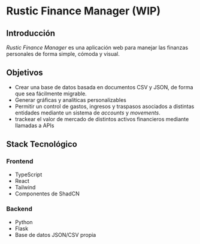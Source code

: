 # Rustic Finance Manager (WIP)
## Introducción
*Rustic Finance Manager* es una aplicación web para manejar las finanzas personales de forma simple, cómoda y visual.

## Objetivos
- Crear una base de datos basada en documentos CSV y JSON, de forma que sea fácilmente migrable.
- Generar gráficas y analíticas personalizables
- Permitir un control de gastos, ingresos y traspasos asociados a distintas entidades mediante un sistema de *accounts* y *movements*. 
- trackear el valor de mercado de distintos activos financieros mediante llamadas a APIs

## Stack Tecnológico
### Frontend
- TypeScript
- React
- Tailwind
- Componentes de ShadCN

### Backend
- Python
- Flask 
- Base de datos JSON/CSV propia 

